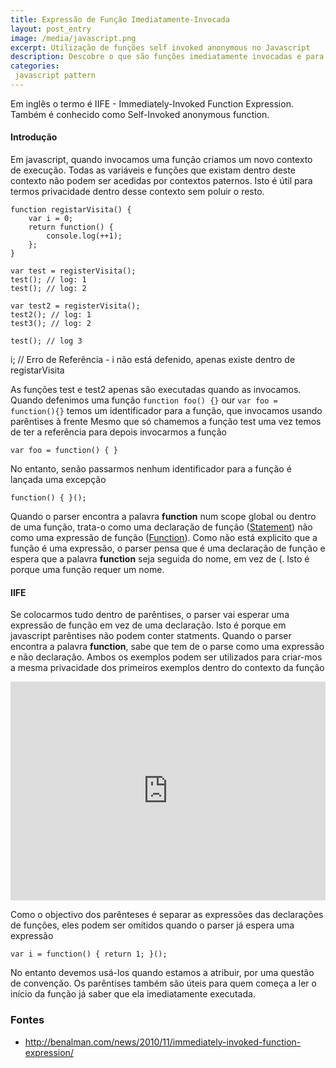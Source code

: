```yaml
---
title: Expressão de Função Imediatamente-Invocada
layout: post_entry
image: /media/javascript.png
excerpt: Utilização de funções self invoked anonymous no Javascript
description: Descobre o que são funções imediatamente invocadas e para que servem
categories:
 javascript pattern
---
```


Em inglês o termo é IIFE - Immediately-Invoked Function Expression. Também é conhecido como Self-Invoked anonymous function.

#### Introdução ####
Em javascript, quando invocamos uma função criamos um novo contexto de execução. Todas as variáveis e funções que existam dentro deste contexto não podem ser acedidas por contextos paternos.
Isto é útil para termos privacidade dentro desse contexto sem poluir o resto.

    function registarVisita() {
        var i = 0;
        return function() {
            console.log(++1);
        };
    }

    var test = registerVisita();
    test(); // log: 1
    test(); // log: 2
    
    var test2 = registerVisita();
    test2(); // log: 1
    test3(); // log: 2

    test(); // log 3

i; // Erro de Referência - i não está defenido, apenas existe dentro de registarVisita

As funções test e test2 apenas são executadas quando as invocamos.
Quando defenimos uma função ``function foo() {}`` our ``var foo = function(){}`` temos um identificador para a função, que invocamos usando parêntises à frente
Mesmo que só chamemos a função test uma vez temos de ter a referência para depois invocarmos a função

    var foo = function() { }

No entanto, senão passarmos nenhum identificador para a função é lançada uma excepção

    function() { }();

Quando o parser encontra a palavra **function** num scope global ou dentro de uma função, trata-o como uma declaração de função ([Statement][1]) não como uma expressão de função ([Function][2]).
Como não está explicito que a função é uma expressão, o parser pensa que é uma declaração de função e espera que a palavra **function** seja seguida do nome, em vez de (. Isto é porque uma função requer um nome.


#### IIFE ####
Se colocarmos tudo dentro de parêntises, o parser vai esperar uma expressão de função em vez de uma declaração. Isto é porque em javascript parêntises não podem conter statments.
Quando o parser encontra a palavra **function**, sabe que tem de o parse como uma expressão e não declaração.
Ambos os exemplos podem ser utilizados para criar-mos a mesma privacidade dos primeiros exemplos dentro do contexto da função

<iframe height='350' scrolling='no' src='http://codepen.io/guilhermecardoso/embed/WbvyXR/' frameborder='no' allowtransparency='true' allowfullscreen='true' style='width: 100%;'>See the Pen <a href='http://codepen.io/guilhermecardoso/pen/WbvyXR/'>WbvyXR</a> by Guilherme Cardoso (<a href='http://codepen.io/guilhermecardoso'>@guilhermecardoso</a>) on <a href='http://codepen.io'>CodePen</a>.
</iframe>

Como o objectivo dos parênteses é separar as expressões das declarações de funções, eles podem ser omitidos quando o parser já espera uma expressão

    var i = function() { return 1; }(); 

No entanto devemos usá-los quando estamos a atribuir, por uma questão de convenção.
Os parêntises também são úteis para quem começa a ler o início da função já saber que ela imediatamente executada.


### Fontes ####

 * http://benalman.com/news/2010/11/immediately-invoked-function-expression/

[1]: https://developer.mozilla.org/en-US/docs/Web/JavaScript/Reference/Statements/function
[2]: https://developer.mozilla.org/en-US/docs/Web/JavaScript/Reference/Operators/function